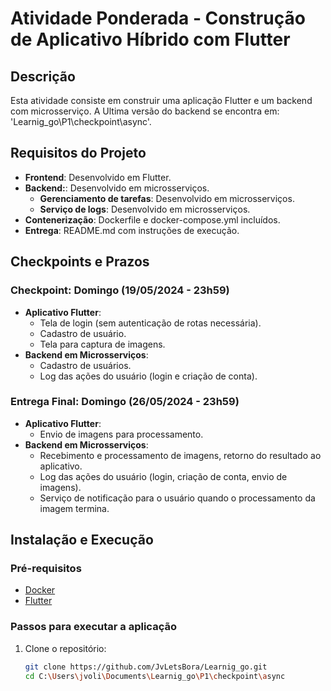 # Atividade Ponderada - Construção de Aplicativo Híbrido com Flutter

## Descrição
Esta atividade consiste em construir uma aplicação Flutter e um backend com microsserviço. A Ultima versão do backend se encontra em: 'Learnig_go\P1\checkpoint\async'.

## Requisitos do Projeto
- **Frontend**: Desenvolvido em Flutter.
- **Backend:**: Desenvolvido em microsserviços.
    - **Gerenciamento de tarefas**: Desenvolvido em microsserviços.
    - **Serviço de logs**: Desenvolvido em microsserviços.
- **Contenerização**: Dockerfile e docker-compose.yml incluídos.
- **Entrega**: README.md com instruções de execução.

## Checkpoints e Prazos
### Checkpoint: Domingo (19/05/2024 - 23h59)
- **Aplicativo Flutter**:
  - Tela de login (sem autenticação de rotas necessária).
  - Cadastro de usuário.
  - Tela para captura de imagens.
- **Backend em Microsserviços**:
  - Cadastro de usuários.
  - Log das ações do usuário (login e criação de conta).

### Entrega Final: Domingo (26/05/2024 - 23h59)
- **Aplicativo Flutter**:
  - Envio de imagens para processamento.
- **Backend em Microsserviços**:
  - Recebimento e processamento de imagens, retorno do resultado ao aplicativo.
  - Log das ações do usuário (login, criação de conta, envio de imagens).
  - Serviço de notificação para o usuário quando o processamento da imagem termina.


## Instalação e Execução
### Pré-requisitos
- [Docker](https://www.docker.com/get-started)
- [Flutter](https://flutter.dev/docs/get-started/install)

### Passos para executar a aplicação
1. Clone o repositório:
   ```bash
   git clone https://github.com/JvLetsBora/Learnig_go.git
   cd C:\Users\jvoli\Documents\Learnig_go\P1\checkpoint\async
